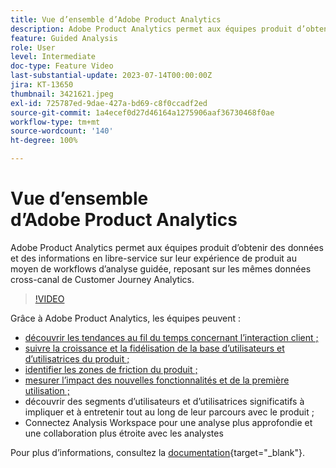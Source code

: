 ```yaml
---
title: Vue d’ensemble d’Adobe Product Analytics
description: Adobe Product Analytics permet aux équipes produit d’obtenir des données et des informations en libre-service sur leur expérience de produit au moyen de workflows d’analyse guidée, reposant sur les mêmes données cross-canal de Customer Journey Analytics.
feature: Guided Analysis
role: User
level: Intermediate
doc-type: Feature Video
last-substantial-update: 2023-07-14T00:00:00Z
jira: KT-13650
thumbnail: 3421621.jpeg
exl-id: 725787ed-9dae-427a-bd69-c8f0ccadf2ed
source-git-commit: 1a4ecef0d27d46164a1275906aaf36730468f0ae
workflow-type: tm+mt
source-wordcount: '140'
ht-degree: 100%

---
```


# Vue d’ensemble d’Adobe Product Analytics

Adobe Product Analytics permet aux équipes produit d’obtenir des données et des informations en libre-service sur leur expérience de produit au moyen de workflows d’analyse guidée, reposant sur les mêmes données cross-canal de Customer Journey Analytics.

>[!VIDEO](https://video.tv.adobe.com/v/3421621/?learn=on)

Grâce à Adobe Product Analytics, les équipes peuvent :

* [découvrir les tendances au fil du temps concernant l’interaction client ;](../guided-analysis/trends.md)
* [suivre la croissance et la fidélisation de la base d’utilisateurs et d’utilisatrices du produit ;](../guided-analysis/active-growth.md)
* [identifier les zones de friction du produit ;](../guided-analysis/funnel.md)
* [mesurer l’impact des nouvelles fonctionnalités et de la première utilisation ;](../guided-analysis/release-impact.md)
* découvrir des segments d’utilisateurs et d’utilisatrices significatifs à impliquer et à entretenir tout au long de leur parcours avec le produit ;
* Connectez Analysis Workspace pour une analyse plus approfondie et une collaboration plus étroite avec les analystes

Pour plus dʼinformations, consultez la [documentation](https://experienceleague.adobe.com/fr/docs/analytics-platform/using/guided-analysis/overview){target="_blank"}.
